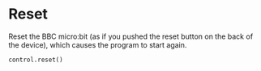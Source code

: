 # Reset

Reset the BBC micro:bit (as if you pushed the reset button on the back of the device), which causes the program to start again.

```sig
control.reset()
```


